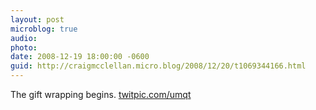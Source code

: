 ```yaml
---
layout: post
microblog: true
audio: 
photo: 
date: 2008-12-19 18:00:00 -0600
guid: http://craigmcclellan.micro.blog/2008/12/20/t1069344166.html
---
```

The gift wrapping begins.  [twitpic.com/umqt](http://twitpic.com/umqt)
